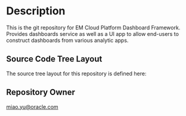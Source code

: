 Description
===========
This is the git repository for EM Cloud Platform Dashboard Framework. Provides dashboards service as well as a UI app to allow end-users to construct dashboards from various analytic apps.

Source Code Tree Layout
------------------------
The source tree layout for this repository is defined here:


Repository Owner
----------------
miao.yu@oracle.com





